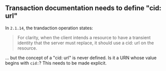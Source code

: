 ## Transaction documentation needs to define "cid: url"

In `2.1.14`, the trandaction operation states:

>  For clarity, when the client intends a resource to have a transient identity
>  that the server must replace, it should use a cid: url on the resource. 

... but the concept of a "cid: url" is never defined. Is it a URN whose value
begins with `cid:`? This needs to be made explicit.


